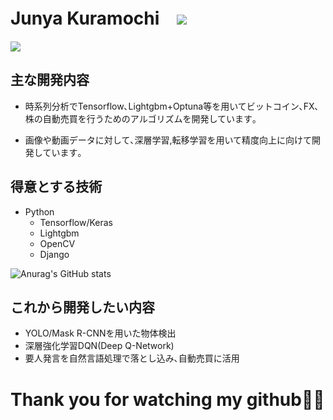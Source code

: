 # Junya Kuramochi　![](https://komarev.com/ghpvc/?username=JUNYA-727)


![](https://github-profile-summary-cards.vercel.app/api/cards/profile-details?username=JUNYA-727&theme=monokai)

## 主な開発内容
- 時系列分析でTensorflow､Lightgbm+Optuna等を用いてビットコイン､FX､株の自動売買を行うためのアルゴリズムを開発しています｡

- 画像や動画データに対して､深層学習,転移学習を用いて精度向上に向けて開発しています｡


## 得意とする技術
- Python
  - Tensorflow/Keras
  - Lightgbm
  - OpenCV
  - Django

![Anurag's GitHub stats](https://github-readme-stats.vercel.app/api?username=JUNYA-727&show_icons=true&theme=monokai)


## これから開発したい内容
- YOLO/Mask R-CNNを用いた物体検出
- 深層強化学習DQN(Deep Q-Network)
- 要人発言を自然言語処理で落とし込み､自動売買に活用

# Thank you for watching my github🙇‍♂️
